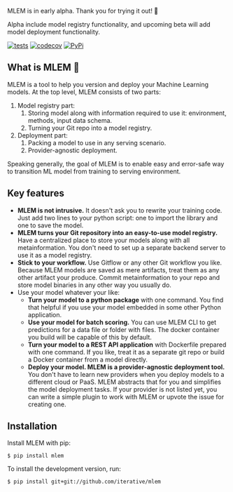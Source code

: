 MLEM is in early alpha. Thank you for trying it out! 👋

Alpha include model registry functionality, and upcoming beta will add model deployment functionality.

[![tests](https://github.com/iterative/tpi/workflows/Test/badge.svg)](https://github.com/iterative/mlem/actions)
[![codecov](https://codecov.io/gh/iterative/mlem/branch/main/graph/badge.svg?token=WHU4OAB6O2)](https://codecov.io/gh/iterative/mlem)
[![PyPi](https://img.shields.io/pypi/v/mlem.svg?label=pip&logo=PyPI&logoColor=white)](https://pypi.org/project/mlem)

## What is MLEM 🐶

MLEM is a tool to help you version and deploy your Machine Learning models. At the top level, MLEM consists of two parts:

1. Model registry part:
    1. Storing model along with information required to use it: environment, methods, input data schema.
    2. Turning your Git repo into a model registry.
2. Deployment part:
    1. Packing a model to use in any serving scenario.
    2. Provider-agnostic deployment.

Speaking generally, the goal of MLEM is to enable easy and error-safe way to transition ML model from training to serving environment.

## Key features

- **MLEM is not intrusive.** It doesn't ask you to rewrite your training code. Just add two lines to your python script: one to import the library and one to save the model.
- **MLEM turns your Git repository into an easy-to-use model registry.** Have a centralized place to store your models along with all metainformation. You don't need to set up a separate backend server to use it as a model registry.
- **Stick to your workflow.** Use Gitflow or any other Git workflow you like. Because MLEM models are saved as mere artifacts, treat them as any other artifact your produce. Commit metainformation to your repo and store model binaries in any other way you usually do.
- Use your model whatever your like:
    - **Turn your model to a python package** with one command. You find that helpful if you use your model embedded in some other Python application.
    - **Use your model for batch scoring.** You can use MLEM CLI to get predictions for a data file or folder with files. The docker container you build will be capable of this by default.
    - **Turn your model to a REST API application** with Dockerfile prepared with one command. If you like, treat it as a separate git repo or build a Docker container from a model directly.
    - **Deploy your model. MLEM is a provider-agnostic deployment tool.** You don't have to learn new providers when you deploy models to a different cloud or PaaS. MLEM abstracts that for you and simplifies the model deployment tasks. If your provider is not listed yet, you can write a simple plugin to work with MLEM or upvote the issue for creating one.

## Installation

Install MLEM with pip:

```
$ pip install mlem
```

To install the development version, run:

```
$ pip install git+git://github.com/iterative/mlem
```
